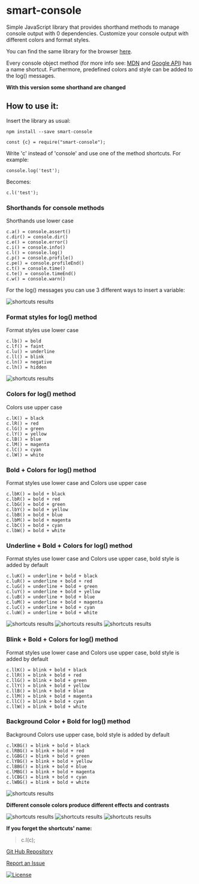 # smart-console

Simple JavaScript library that provides shorthand methods to manage console output with 0 dependencies. Customize your console output with different colors and format styles.

You can find the same library for the browser [here](https://github.com/achille1789/smart-console).

Every console object method (for more info see: [MDN](https://developer.mozilla.org/en/docs/Web/API/console) and
[Google API](https://developers.google.com/web/tools/chrome-devtools/console/console-reference)) has a name shortcut. Furthermore, predefined colors and style can be added to the log() messages.

__With this version some shorthand are changed__

## How to use it:
Insert the library as usual:
```
npm install --save smart-console
```
```
const {c} = require("smart-console");
```
Write 'c' instead of 'console' and use one of the method shortcuts. For example:
```
console.log('test');
```
Becomes:
```
c.l('test');
```
### Shorthands for console methods
Shorthands use lower case
```
c.a() = console.assert()
c.dir() = console.dir()
c.e() = console.error()
c.i() = console.info()
c.l() = console.log()
c.p() = console.profile()
c.pe() = console.profileEnd()
c.t() = console.time()
c.te() = console.timeEnd()
c.w() = console.warn()
```

For the log() messages you can use 3 different ways to insert a variable:

![shortcuts results](img/1.png)

### Format styles for log() method
Format styles use lower case
```
c.lb() = bold
c.lf() = faint
c.lu() = underline
c.ll() = blink
c.ln() = negative
c.lh() = hidden
```
![shortcuts results](img/2.png)

### Colors for log() method
Colors use upper case
```
c.lK() = black
c.lR() = red
c.lG() = green
c.lY() = yellow
c.lB() = blue
c.lM() = magenta
c.lC() = cyan
c.lW() = white
```

### Bold + Colors for log() method
Format styles use lower case and Colors use upper case
```
c.lbK() = bold + black
c.lbR() = bold + red
c.lbG() = bold + green
c.lbY() = bold + yellow
c.lbB() = bold + blue
c.lbM() = bold + magenta
c.lbC() = bold + cyan
c.lbW() = bold + white
```

### Underline + Bold + Colors for log() method
Format styles use lower case and Colors use upper case, bold style is added by default
```
c.luK() = underline + bold + black
c.luR() = underline + bold + red
c.luG() = underline + bold + green
c.luY() = underline + bold + yellow
c.luB() = underline + bold + blue
c.luM() = underline + bold + magenta
c.luC() = underline + bold + cyan
c.luW() = underline + bold + white
```
![shortcuts results](img/3.png)
![shortcuts results](img/4.png)
![shortcuts results](img/5.png)

### Blink + Bold + Colors for log() method
Format styles use lower case and Colors use upper case, bold style is added by default
```
c.llK() = blink + bold + black
c.llR() = blink + bold + red
c.llG() = blink + bold + green
c.llY() = blink + bold + yellow
c.llB() = blink + bold + blue
c.llM() = blink + bold + magenta
c.llC() = blink + bold + cyan
c.llW() = blink + bold + white
```

### Background Color + Bold for log() method
Background Colors use upper case, bold style is added by default
```
c.lKBG() = blink + bold + black
c.lRBG() = blink + bold + red
c.lGBG() = blink + bold + green
c.lYBG() = blink + bold + yellow
c.lBBG() = blink + bold + blue
c.lMBG() = blink + bold + magenta
c.lCBG() = blink + bold + cyan
c.lWBG() = blink + bold + white
```
![shortcuts results](img/6.png)

__Different console colors produce different effects and contrasts__

![shortcuts results](img/7.png)
![shortcuts results](img/8.png)
![shortcuts results](img/9.png)

__If you forget the shortcuts' name:__
> c.l(c);

[Git Hub Repository](https://github.com/achille1789/smart-console-nodejs)

[Report an Issue](https://github.com/achille1789/smart-console-nodejs/issues)

[![License](https://img.shields.io/badge/License-MIT-yellowgreen.svg?style=flat-square)](https://github.com/achille1789/smart-console-nodejs/blob/master/LICENSE)
